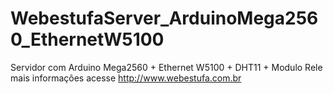 # WebestufaServer_ArduinoMega2560_EthernetW5100
Servidor com Arduino Mega2560 + Ethernet W5100 + DHT11 + Modulo Rele
mais informações acesse http://www.webestufa.com.br
